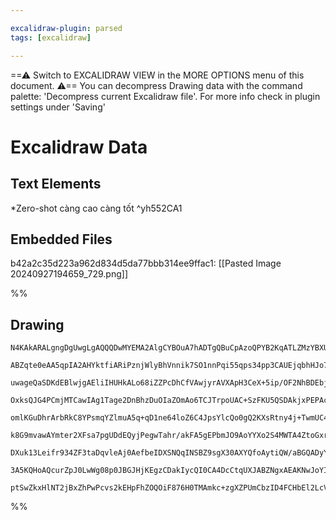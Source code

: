 ```yaml
---

excalidraw-plugin: parsed
tags: [excalidraw]

---
```

==⚠  Switch to EXCALIDRAW VIEW in the MORE OPTIONS menu of this document. ⚠== You can decompress Drawing data with the command palette: 'Decompress current Excalidraw file'. For more info check in plugin settings under 'Saving'


# Excalidraw Data
## Text Elements
*Zero-shot càng cao càng tốt ^yh552CA1

## Embedded Files
b42a2c35d223a962d834d5da77bbb314ee9ffac1: [[Pasted Image 20240927194659_729.png]]

%%
## Drawing
```compressed-json
N4KAkARALgngDgUwgLgAQQQDwMYEMA2AlgCYBOuA7hADTgQBuCpAzoQPYB2KqATLZMzYBXUtiRoIACyhQ4zZAHoFAc0JRJQgEYA6bGwC2CgF7N6hbEcK4OCtptbErHALRY8RMpWdx8Q1TdIEfARcZgRmBShcZQUebQBWbQAGGjoghH0EDihmbgBtcDBQMBKIEm4IDkIATmUAKyhiAGZNXAAtKAApAEEKAHUAVVJ6ABkoVJLIWEQKwn1opH5SzG5n

ABZqte0eAA5qpIA2AHYktfiARiPznjWlyBhVnnik7SO1nnPqi55qps34pp3CAUEjqbhHJo7bRNS48I5HZ4HT7xHZAyQIQjKaTcNZHKFNAlNN5JHhNNZE+IHIHWZTBbhJIHMKCkNgAawQAGE2Pg2KQKszrMw4LhAtkJqVWthWcoWUIOMQuTy+RIBRwhSKsuMgQAzQj4fAAZVgdIkgg84oEzLZCD6oMk3D4hUtLPZRpgJvQZvKQNlWI44VyaHOQLYw

uwageQaSDKdEBlwjgAEliIHUHkALo68iZZPcDhCfVAwjyrAVXApH3CeX+5ip/OF2NhBDEbjnJLVHakhE8R2TBhMVicVvVYOxxgsdgcABynDE3F+Bx2a3OSNuscIzAAIukoM3uNqCGEgZoq8QAKLBTLZOsF/BAoRwYi4XctoNHOFrZefc7nHao2NEBwrJ5reQI8lKe5oAe+BHo2URQEIqYQIg8rFsoFoQLqwS5hImjvLgPDYE08TED2TS4NUBw8MQ

OxksQJG4PCmjMTCawIAg1Tage2DnBhzDuOIaZOmAo6TCJTrpoUAC+SzFKU5QSDAkjxPEPAct0vFAtMgnQFgWqxisaDODwxzaJ2Oztp+nbvJ8QKRrwxHJCOlx/pspw/EcQIgsQYJoD8iRIpReybOcayHE8aIYli4x+fE1IcLSgkxn2TIupy3K8hUADE5wILluUYZK0qyvKiqZSq5BqsKor6X2WGGsaOlei2jJWuyto+fafmtWlboehAzUYb6kg1qm

omlKGuDhrArbRkC8YPsmqYZlmuA5q+qD1ne64loZ6C4JpsYlcQo0gQ2KXsRtny4j+TwmUC46DlwQZNMlpSPZOM4cHOaAHAcYXRqFRZbjukGoNBsF9iecrnpemo3udpQPk+L6tu+bzLj2KJtmBxbAWgW1gWwEEbRDCBaXpFQAFRtEwbDOMwkhsFAqDYAABwlrO4GwrMc8oqBQIAi3i1aU5AUAAKpTEg03TDNMyz7Oc3gPOK/zQsi5A2qcFABqEEYg

k8G9mvawAYmter2XFsa7pgUDdEQyjPegwTahr/akFA5gEPbmJO9AoYYXo2S4MWTA4ZtoGxrymLFgQku29TtMsnLzO80r3Np2rwsYbgQhQGwABK4R64JzJCOTAGhwAElF2JBts8TSeAmZ0LgcBwEaz6CXJ0DopkFRPqQwFLAwhAIBQABCU3FaeZXKugWVcUv2rihA2AiDVia7voRppXP2X5XliyFGvG+alvGRT1KC2lRl8/QJV6o1av6+kJv28m3q

DXuk13Leifr934ZF3taDqvleAj0AefbeIDXSNQqINSBZ9sgX30AXYQfoAytiQW/aBGQADyYYIyzTeqfXBKCP6m3NvgS2OCgH6BNtrXW+sHSkKgRQjI8c7YOz9i7EWZD6Gdw9t0N+bAKDolwBtQmADkFQFQWeeUIiWTiJCBtCAIplEv1kagpRYjxbwB0sdVe/EWT6gABrcH+nERcWN2xHAOJSCKJ8THcnwAATW4JCRI1QbhrEXNUEKYUqQnyMGwAw

3A5KQHoAQcurZpJ0LwWg08p0JBGJHjKEgzCDakIycQI0CA4DcCtqUXJABZNgxAEAKNwJoYIpNDwVxKaQEg+80CRIgBPbkajSDKFaAACg+J5XglxqDDKGS8eIABKDCRdlAFhFBUHp/TSQMgcqslZoyJnTPiTI8hOs2oIEIZ7TgCNtqlG1NmBARcSzNIShE2MWQal1O4GXRppRsBEEKWgV5QIOBrVLqQcuIY86AQBeXHZE1NB1AQNgHIBo/lwHKZU6

ptSwZkxHlNT2jBxZhPwPcvs2kEHpFhZOQOiF876H0TMAmkc+zgXZPUmCbzID4FCHbEl2LcVnXwE3MAMk6BYXCBEqSIApJAA=
```
%%